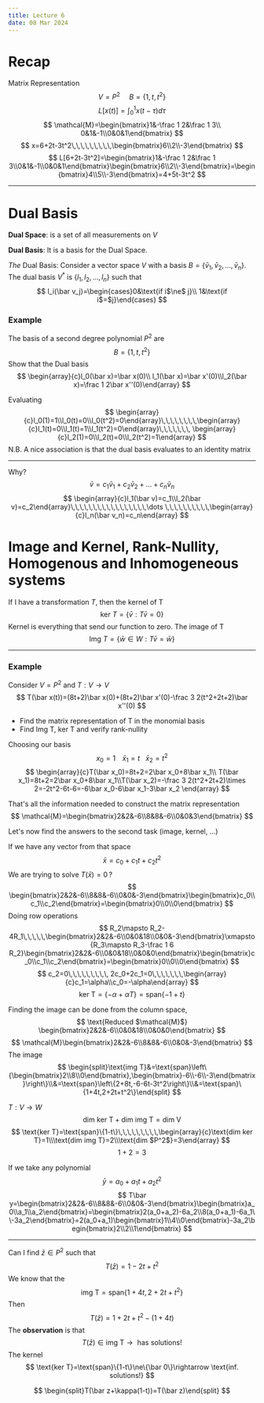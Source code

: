 ```yaml
---
title: Lecture 6
date: 08 Mar 2024
---
```

# Recap
Matrix Representation
$$
V=P^2\,\,\,\,\,\,\,\, B=\{1,t,t^2\}
$$
$$
L[x(t)]=\int_0^1 x(t-\tau)d\tau
$$
$$
\mathcal{M}=\begin{bmatrix}1&-\frac 1 2&\frac 1 3\\ 0&1&-1\\0&0&1\end{bmatrix}
$$
$$
x=6+2t-3t^2\,\,\,\,\,\,\,\,\,\begin{bmatrix}6\\2\\-3\end{bmatrix}
$$
$$
L[6+2t-3t^2]=\begin{bmatrix}1&-\frac 1 2&\frac 1 3\\0&1&-1\\0&0&1\end{bmatrix}\begin{bmatrix}6\\2\\-3\end{bmatrix}=\begin{bmatrix}4\\5\\-3\end{bmatrix}=4+5t-3t^2
$$
____
# Dual Basis

**Dual Space**: is a set of all measurements on $V$

**Dual Basis**: It is a basis for the Dual Space.

*The* Dual Basis: Consider a vector space $V$ with a basis $B=\{\bar v_1,\bar v_2,\dots,\bar v_n\}$. The dual basis $V^*$ is $\{l_1,l_2,\dots,l_n\}$ such that
$$
l_i(\bar v_j)=\begin{cases}0&\text{if i$\ne$ j}\\ 1&\text{if i$=$j}\end{cases}
$$
### Example
The basis of a second degree polynomial $P^2$ are 
$$
B=\{1,t,t^2\}
$$
Show that the Dual basis 
$$
\begin{array}{c}l_0(\bar x)=\bar x(0)\\ l_1(\bar x)=\bar x'(0)\\l_2(\bar x)=\frac 1 2\bar x''(0)\end{array}
$$


Evaluating
$$
\begin{array}{c}l_0(1)=1\\l_0(t)=0\\l_0(t^2)=0\end{array}\,\,\,\,\,\,\,\,\begin{array}{c}l_1(t)=0\\l_1(t)=1\\l_1(t^2)=0\end{array}\,\,\,\,\,\,\, \begin{array}{c}l_2(1)=0\\l_2(t)=0\\l_2(t^2)=1\end{array}
$$
N.B. A nice association is that the dual basis evaluates to an identity matrix
___
Why?
$$
\bar v=c_1\bar v_1+c_2\bar v_2+\dots+c_n\bar v_n
$$
$$
\begin{array}{c}l_1(\bar v)=c_1\\l_2(\bar v)=c_2\end{array}\,\,\,\,\,\,\,\,\,\,\,\,\,\,\,\,\,\dots \,\,\,\,\,\,\,\,\,\,\begin{array}{c}l_n(\bar v_n)=c_n\end{array}
$$
# Image and Kernel, Rank-Nullity, Homogenous and Inhomogeneous systems
If I have a transformation $T$, then the kernel of T
$$
\text{ker }T=\{\bar v:T\bar v=0\}
$$
Kernel is everything that send our function to zero.
The image of T
$$
\text{Img }T=\{\bar w\in W: T\bar v=\bar w\}
$$
___
### Example
Consider $V=P^2$ and $T:V\rightarrow V$
$$
T(\bar x(t))=(8t+2)\bar x(0)+(8t+2)\bar x'(0)-\frac 3 2(t^2+2t+2)\bar x''(0)
$$
- Find the matrix representation of T in the monomial basis
- Find $\text{Img T}$, $\text{ker T}$ and verify rank-nullity

Choosing our basis
$$
x_0=1\,\,\,\,\,\,\bar x_1=t\,\,\,\,\,\bar x_2=t^2
$$
$$
\begin{array}{c}T(\bar x_0)=8t+2=2\bar x_0+8\bar x_1\\ T(\bar x_1)=8t+2=2\bar x_0+8\bar x_1\\T(\bar x_2)=-\frac 3 2(t^2+2t+2)\times 2=-2t^2-6t-6=-6\bar x_0-6\bar x_1-3\bar x_2 \end{array}
$$

That's all the information needed to construct the matrix representation
$$
\mathcal{M}=\begin{bmatrix}2&2&-6\\8&8&-6\\0&0&3\end{bmatrix}
$$

Let's now find the answers to the second task (image, kernel, ...)

If we have any vector from that space
$$
\bar x=c_0+c_1t+c_2t^2
$$
We are trying to solve $T(\bar x)=0\, ?$
$$
\begin{bmatrix}2&2&-6\\8&8&-6\\0&0&-3\end{bmatrix}\begin{bmatrix}c_0\\c_1\\c_2\end{bmatrix}=\begin{bmatrix}0\\0\\0\end{bmatrix}
$$
Doing row operations
$$
R_2\mapsto R_2-4R_1\,\,\,\,\,\begin{bmatrix}2&2&-6\\0&0&18\\0&0&-3\end{bmatrix}\xmapsto{R_3\mapsto R_3-\frac 1 6 R_2}\begin{bmatrix}2&2&-6\\0&0&18\\0&0&0\end{bmatrix}\begin{bmatrix}c_0\\c_1\\c_2\end{bmatrix}=\begin{bmatrix}0\\0\\0\end{bmatrix}
$$
$$
c_2=0\,\,\,\,\,\,\,\,\, 2c_0+2c_1=0\,\,\,\,\,\,\,\begin{array}{c}c_1=\alpha\\c_0=-\alpha\end{array}
$$
$$
\text{ker T}=\{-\alpha+\alpha T\}=\text{span}\{-1+t\}
$$

Finding the image can be done from the column space,
$$
\text{Reduced $\mathcal{M}$} \begin{bmatrix}2&2&-6\\0&0&18\\0&0&0\end{bmatrix}
$$
$$
\mathcal{M}\begin{bmatrix}2&2&-6\\8&8&-6\\0&0&-3\end{bmatrix}
$$
The image 
$$
\begin{split}\text{img T}&=\text{span}\left\{\begin{bmatrix}2\\8\\0\end{bmatrix},\begin{bmatrix}-6\\-6\\-3\end{bmatrix}\right\}\\&=\text{span}\left\{2+8t,-6-6t-3t^2\right\}\\&=\text{span}\{1+4t,2+2t+t^2\}\end{split}
$$

$T:V\rightarrow W$
$$
\text{dim ker T}+\text{dim img T}=\text{dim V}
$$
$$
\text{ker T}=\text{span}\{1-t\}\,\,\,\,\,\,\,\,\,\begin{array}{c}\text{dim ker T}=1\\\text{dim img T}=2\\\text{dim $P^2$}=3\end{array}
$$
$$
1+2=3
$$

If we take any polynomial
$$
\bar y=a_0+a_1t+a_2t^2
$$
$$
T\bar y=\begin{bmatrix}2&2&-6\\8&8&-6\\0&0&-3\end{bmatrix}\begin{bmatrix}a_0\\a_1\\a_2\end{bmatrix}=\begin{bmatrix}2(a_0+a_2)-6a_2\\8(a_0+a_1)-6a_1\\-3a_2\end{bmatrix}=2(a_0+a_1)\begin{bmatrix}1\\4\\0\end{bmatrix}-3a_2\begin{bmatrix}2\\2\\1\end{bmatrix}
$$
____
Can I find $\bar z\in P^2$ such that 
$$
T(\bar z)=1-2t+t^2
$$
We know that the
$$
\text{img T}=\text{span}\{1+4t,2+2t+t^2\}
$$
Then
$$
T(\bar z)=1+2t+t^2-(1+4t)
$$
The **observation** is that 
$$
T(\bar z)\in \text{img T}\rightarrow \text{ has solutions!}
$$
The kernel
$$
\text{ker T}=\text{span}\{1-t\}\ne\{\bar 0\}\rightarrow \text{inf. solutions!}
$$

$$
\begin{split}T(\bar z+\kappa(1-t))=T(\bar z)\end{split}
$$



